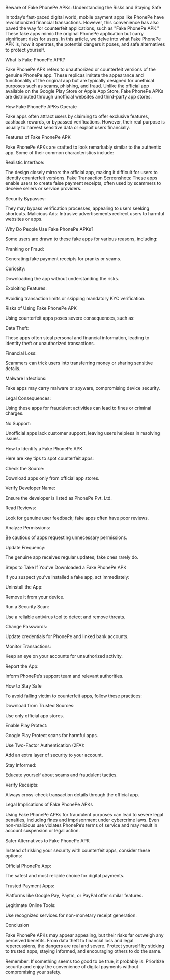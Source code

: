 Beware of Fake PhonePe APKs: Understanding the Risks and Staying Safe

In today’s fast-paced digital world, mobile payment apps like PhonePe have revolutionized financial transactions. However, this convenience has also paved the way for counterfeit applications, such as "Fake PhonePe APK." These fake apps mimic the original PhonePe application but carry significant risks for users. In this article, we delve into what Fake PhonePe APK is, how it operates, the potential dangers it poses, and safe alternatives to protect yourself.

What Is Fake PhonePe APK?

Fake PhonePe APK refers to unauthorized or counterfeit versions of the genuine PhonePe app. These replicas imitate the appearance and functionality of the original app but are typically designed for unethical purposes such as scams, phishing, and fraud. Unlike the official app available on the Google Play Store or Apple App Store, Fake PhonePe APKs are distributed through unofficial websites and third-party app stores.

How Fake PhonePe APKs Operate

Fake apps often attract users by claiming to offer exclusive features, cashback rewards, or bypassed verifications. However, their real purpose is usually to harvest sensitive data or exploit users financially.

Features of Fake PhonePe APK

Fake PhonePe APKs are crafted to look remarkably similar to the authentic app. Some of their common characteristics include:

Realistic Interface:

The design closely mirrors the official app, making it difficult for users to identify counterfeit versions.
Fake Transaction Screenshots: These apps enable users to create false payment receipts, often used by scammers to deceive sellers or service providers.

Security Bypasses:

They may bypass verification processes, appealing to users seeking shortcuts.
Malicious Ads: Intrusive advertisements redirect users to harmful websites or apps.

Why Do People Use Fake PhonePe APKs?

Some users are drawn to these fake apps for various reasons, including:

Pranking or Fraud:

Generating fake payment receipts for pranks or scams.

Curiosity: 

Downloading the app without understanding the risks.

Exploiting Features:

Avoiding transaction limits or skipping mandatory KYC verification.

Risks of Using Fake PhonePe APK

Using counterfeit apps poses severe consequences, such as:

Data Theft: 

These apps often steal personal and financial information, leading to identity theft or unauthorized transactions.

Financial Loss:

Scammers can trick users into transferring money or sharing sensitive details.

Malware Infections: 

Fake apps may carry malware or spyware, compromising device security.

Legal Consequences:

Using these apps for fraudulent activities can lead to fines or criminal charges.

No Support: 

Unofficial apps lack customer support, leaving users helpless in resolving issues.

How to Identify a Fake PhonePe APK

Here are key tips to spot counterfeit apps:

Check the Source:

Download apps only from official app stores.

Verify Developer Name:

Ensure the developer is listed as PhonePe Pvt. Ltd.

Read Reviews: 

Look for genuine user feedback; fake apps often have poor reviews.

Analyze Permissions:

Be cautious of apps requesting unnecessary permissions.

Update Frequency:

The genuine app receives regular updates; fake ones rarely do.

Steps to Take If You’ve Downloaded a Fake PhonePe APK

If you suspect you’ve installed a fake app, act immediately:

Uninstall the App: 

Remove it from your device.

Run a Security Scan: 

Use a reliable antivirus tool to detect and remove threats.

Change Passwords:

Update credentials for PhonePe and linked bank accounts.

Monitor Transactions: 

Keep an eye on your accounts for unauthorized activity.

Report the App: 

Inform PhonePe’s support team and relevant authorities.

How to Stay Safe

To avoid falling victim to counterfeit apps, follow these practices:

Download from Trusted Sources: 

Use only official app stores.

Enable Play Protect: 

Google Play Protect scans for harmful apps.

Use Two-Factor Authentication (2FA):

Add an extra layer of security to your account.

Stay Informed: 

Educate yourself about scams and fraudulent tactics.

Verify Receipts: 

Always cross-check transaction details through the official app.

Legal Implications of Fake PhonePe APKs

Using Fake PhonePe APKs for fraudulent purposes can lead to severe legal penalties, including fines and imprisonment under cybercrime laws. Even non-malicious use violates PhonePe’s terms of service and may result in account suspension or legal action.

Safer Alternatives to Fake PhonePe APK

Instead of risking your security with counterfeit apps, consider these options:

Official PhonePe App: 

The safest and most reliable choice for digital payments.

Trusted Payment Apps:

Platforms like Google Pay, Paytm, or PayPal offer similar features.

Legitimate Online Tools:

Use recognized services for non-monetary receipt generation.

Conclusion

Fake PhonePe APKs may appear appealing, but their risks far outweigh any perceived benefits. From data theft to financial loss and legal repercussions, the dangers are real and severe. Protect yourself by sticking to trusted apps, staying informed, and encouraging others to do the same.

Remember: If something seems too good to be true, it probably is. Prioritize security and enjoy the convenience of digital payments without compromising your safety.
